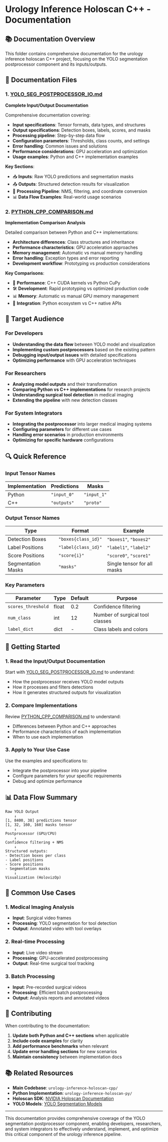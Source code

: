 # Urology Inference Holoscan C++ - Documentation

## 📚 Documentation Overview

This folder contains comprehensive documentation for the urology inference holoscan C++ project, focusing on the YOLO segmentation postprocessor component and its inputs/outputs.

## 📁 Documentation Files

### 1. [YOLO_SEG_POSTPROCESSOR_IO.md](./YOLO_SEG_POSTPROCESSOR_IO.md)
**Complete Input/Output Documentation**

Comprehensive documentation covering:
- **Input specifications**: Tensor formats, data types, and structures
- **Output specifications**: Detection boxes, labels, scores, and masks
- **Processing pipeline**: Step-by-step data flow
- **Configuration parameters**: Thresholds, class counts, and settings
- **Error handling**: Common issues and solutions
- **Performance considerations**: GPU acceleration and optimization
- **Usage examples**: Python and C++ implementation examples

**Key Sections**:
- 📥 **Inputs**: Raw YOLO predictions and segmentation masks
- 📤 **Outputs**: Structured detection results for visualization
- 🔄 **Processing Pipeline**: NMS, filtering, and coordinate conversion
- 📊 **Data Flow Examples**: Real-world usage scenarios

### 2. [PYTHON_CPP_COMPARISON.md](./PYTHON_CPP_COMPARISON.md)
**Implementation Comparison Analysis**

Detailed comparison between Python and C++ implementations:
- **Architecture differences**: Class structures and inheritance
- **Performance characteristics**: GPU acceleration approaches
- **Memory management**: Automatic vs manual memory handling
- **Error handling**: Exception types and error reporting
- **Development workflow**: Prototyping vs production considerations

**Key Comparisons**:
- 🚀 **Performance**: C++ CUDA kernels vs Python CuPy
- 🛠️ **Development**: Rapid prototyping vs optimized production code
- 📊 **Memory**: Automatic vs manual GPU memory management
- 🔧 **Integration**: Python ecosystem vs C++ native APIs

## 🎯 Target Audience

### For Developers
- **Understanding the data flow** between YOLO model and visualization
- **Implementing custom postprocessors** based on the existing pattern
- **Debugging input/output issues** with detailed specifications
- **Optimizing performance** with GPU acceleration techniques

### For Researchers
- **Analyzing model outputs** and their transformation
- **Comparing Python vs C++ implementations** for research projects
- **Understanding surgical tool detection** in medical imaging
- **Extending the pipeline** with new detection classes

### For System Integrators
- **Integrating the postprocessor** into larger medical imaging systems
- **Configuring parameters** for different use cases
- **Handling error scenarios** in production environments
- **Optimizing for specific hardware** configurations

## 🔍 Quick Reference

### Input Tensor Names
| Implementation | Predictions | Masks |
|---------------|-------------|-------|
| Python | `"input_0"` | `"input_1"` |
| C++ | `"outputs"` | `"proto"` |

### Output Tensor Names
| Type | Format | Example |
|------|--------|---------|
| Detection Boxes | `"boxes{class_id}"` | `"boxes1"`, `"boxes2"` |
| Label Positions | `"label{class_id}"` | `"label1"`, `"label2"` |
| Score Positions | `"score{i}"` | `"score0"`, `"score1"` |
| Segmentation Masks | `"masks"` | Single tensor for all masks |

### Key Parameters
| Parameter | Type | Default | Purpose |
|-----------|------|---------|---------|
| `scores_threshold` | float | 0.2 | Confidence filtering |
| `num_class` | int | 12 | Number of surgical tool classes |
| `label_dict` | dict | - | Class labels and colors |

## 🚀 Getting Started

### 1. Read the Input/Output Documentation
Start with [YOLO_SEG_POSTPROCESSOR_IO.md](./YOLO_SEG_POSTPROCESSOR_IO.md) to understand:
- How the postprocessor receives YOLO model outputs
- How it processes and filters detections
- How it generates structured outputs for visualization

### 2. Compare Implementations
Review [PYTHON_CPP_COMPARISON.md](./PYTHON_CPP_COMPARISON.md) to understand:
- Differences between Python and C++ approaches
- Performance characteristics of each implementation
- When to use each implementation

### 3. Apply to Your Use Case
Use the examples and specifications to:
- Integrate the postprocessor into your pipeline
- Configure parameters for your specific requirements
- Debug and optimize performance

## 📊 Data Flow Summary

```
Raw YOLO Output
    ↓
[1, 8400, 38] predictions tensor
[1, 32, 160, 160] masks tensor
    ↓
Postprocessor (GPU/CPU)
    ↓
Confidence filtering + NMS
    ↓
Structured outputs:
- Detection boxes per class
- Label positions
- Score positions  
- Segmentation masks
    ↓
Visualization (HolovizOp)
```

## 🔧 Common Use Cases

### 1. Medical Imaging Analysis
- **Input**: Surgical video frames
- **Processing**: YOLO segmentation for tool detection
- **Output**: Annotated video with tool overlays

### 2. Real-time Processing
- **Input**: Live video stream
- **Processing**: GPU-accelerated postprocessing
- **Output**: Real-time surgical tool tracking

### 3. Batch Processing
- **Input**: Pre-recorded surgical videos
- **Processing**: Efficient batch postprocessing
- **Output**: Analysis reports and annotated videos

## 📝 Contributing

When contributing to the documentation:

1. **Update both Python and C++ sections** when applicable
2. **Include code examples** for clarity
3. **Add performance benchmarks** when relevant
4. **Update error handling sections** for new scenarios
5. **Maintain consistency** between implementation docs

## 📚 Related Resources

- **Main Codebase**: `urology-inference-holoscan-cpp/`
- **Python Implementation**: `urology-inference-holoscan-py/`
- **Holoscan SDK**: [NVIDIA Holoscan Documentation](https://docs.nvidia.com/holoscan/)
- **YOLO Models**: [YOLO Segmentation Models](https://github.com/ultralytics/yolov5)

---

This documentation provides comprehensive coverage of the YOLO segmentation postprocessor component, enabling developers, researchers, and system integrators to effectively understand, implement, and optimize this critical component of the urology inference pipeline. 